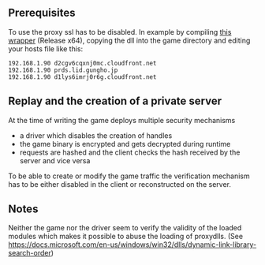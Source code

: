 ## Prerequisites
To use the proxy ssl has to be disabled. In example by compiling [this wrapper](https://github.com/SliveredMindOps/WinInetWrapper) (Release x64), copying the dll into the game directory
and editing your hosts file like this:
```
192.168.1.90 d2cgv6cqxnj0mc.cloudfront.net
192.168.1.90 prds.lid.gungho.jp
192.168.1.90 d1lys6imrj0r6g.cloudfront.net
```

## Replay and the creation of a private server
At the time of writing the game deploys multiple security mechanisms
- a driver which disables the creation of handles
- the game binary is encrypted and gets decrypted during runtime
- requests are hashed and the client checks the hash received by the server and vice versa

To be able to create or modify the game traffic the verification mechanism has to be either disabled in the client or reconstructed on the server.

## Notes
Neither the game nor the driver seem to verify the validity of the loaded modules which makes it possible to abuse the loading of proxydlls.
(See https://docs.microsoft.com/en-us/windows/win32/dlls/dynamic-link-library-search-order)
